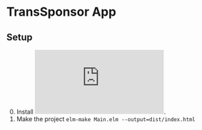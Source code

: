 # TransSponsor App

## Setup

0. Install ![Elm](https://guide.elm-lang.org/install.html).
0. Make the project `elm-make Main.elm --output=dist/index.html`
